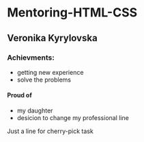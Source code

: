 # Mentoring-HTML-CSS
## Veronika Kyrylovska
### Achievments:
- getting new experience
- solve the problems
#### Proud of
- my daughter
- desicion to change my professional line

Just a line for cherry-pick task